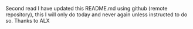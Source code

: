 Second read
I have updated this README.md using github (remote repository), this I will only do today and never again unless instructed to do so. Thanks to ALX
